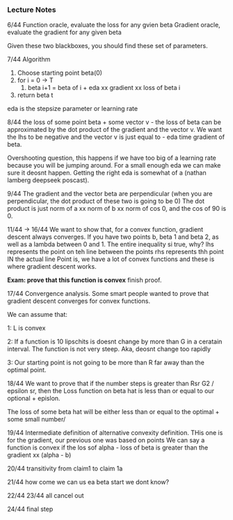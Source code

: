 ### Lecture Notes

6/44
Function oracle, evaluate the loss for any gvien beta
Gradient oracle, evaluate the gradient for any given beta

Given these two blackboxes, you should find these set of parameters.

7/44
Algorithm
1. Choose starting point beta(0)
2. for i = 0 -> T
	1. beta i+1 = beta of i + eda xx gradient  xx loss of beta i
3. return beta t

eda is the stepsize parameter or learning rate

8/44
the loss of some point beta + some vector v - the loss of beta can be approximated by the dot product of the gradient and the vector v.
We want the lhs to be negative and the vector v is just equal to - eda time gradient of beta.

Overshooting question, this happens if we have too big of a learning rate because you will be jumping around. For a small enough eda we can make sure it deosnt happen. Getting the right eda is somewhat of a (nathan lamberg deepseek poscast).

9/44
The gradient and the vector beta are perpendicular (when you are perpendicular, the dot product of these two is going to be 0)
The dot product is just norm of a xx norm of b xx norm of cos 0, and the cos of 90 is 0.

11/44 -> 16/44
We want to show that, for a convex function, gradient descent always converges.
If you have two points b, beta 1 and beta 2, as well as a lambda between 0 and 1.
The entire inequality si true, why? 
lhs represents the point on teh line between the points
rhs represents thh point IN the actual line
Point is, we have a lot of convex functions and these is where gradient descent works.

**Exam: prove that this function is convex** finish proof.

17/44
Convergence analysis.
Some smart people wanted to prove that gradient descent converges for convex functions. 

We can assume that:

1:
L is convex 

2:
If a function is 10 lipschits is doesnt  change by more than G in a ceratain interval. 
The function is not very steep.
Aka, deosnt change too rapidly

3:
Our starting point is not going to be more than R far away than the optimal point. 

18/44
We want to prove that if the number steps is greater than Rsr G2 / epsilon sr, then the Loss function on beta hat is less than or equal to our optional + epislon.

The loss of some beta hat will be either less than or equal to the optimal + some small number/

19/44
Intermediate definition of alternative convexity definition.
THis one is for the gradient, our previous one was based on points
We can say a function is convex if the los sof alpha - loss of beta is greater than the gradient xx (alpha - b)

20/44 
transitivity from claim1  to claim 1a

21/44
how come we can us ea beta start we dont know?

22/44 23/44 all cancel out 

24/44 final step


